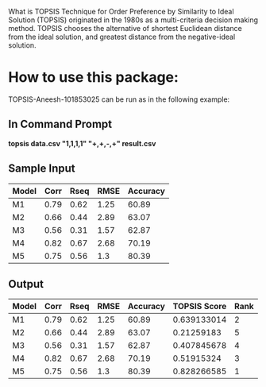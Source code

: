 What is TOPSIS
Technique for Order Preference by Similarity to Ideal Solution (TOPSIS) originated in the 1980s as a multi-criteria decision making method. TOPSIS chooses the alternative of shortest Euclidean distance from the ideal solution, and greatest distance from the negative-ideal solution.

# How to use this package:
TOPSIS-Aneesh-101853025 can be run as in the following example:

## **In Command Prompt**

 **topsis data.csv "1,1,1,1" "+,+,-,+" result.csv**

## Sample Input

Model | Corr | Rseq | RMSE | Accuracy 
--- | --- | --- | --- |--- 
M1|0.79|0.62|1.25|60.89|
M2|0.66|0.44|2.89|63.07|
M3|0.56|0.31|1.57|62.87|
M4|0.82|0.67|2.68|70.19|
M5|0.75|0.56|1.3|80.39|

## Output
Model | Corr | Rseq | RMSE | Accuracy | TOPSIS Score | Rank
--- | --- | --- | --- | --- | --- | ---
M1|0.79|0.62|1.25|60.89|0.639133014|2
M2|0.66|0.44|2.89|63.07|0.21259183|5
M3|0.56|0.31|1.57|62.87|0.407845678|4
M4|0.82|0.67|2.68|70.19|0.51915324|3
M5|0.75|0.56|1.3|80.39|0.828266585|1



